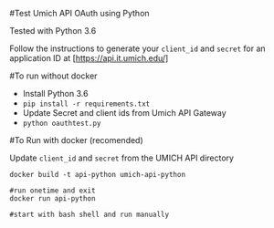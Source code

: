 
#Test Umich API OAuth using Python


Tested with Python 3.6

Follow the instructions to generate your `client_id` and `secret` for an application ID at [https://api.it.umich.edu/]

#To run without docker


 * Install Python 3.6
 * `pip install -r requirements.txt`
 * Update Secret and client ids from Umich API Gateway
 * `python oauthtest.py`


#To Run with docker (recomended)

Update `client_id` and `secret` from the UMICH API directory

	docker build -t api-python umich-api-python
	
	#run onetime and exit
	docker run api-python
	
	#start with bash shell and run manually
